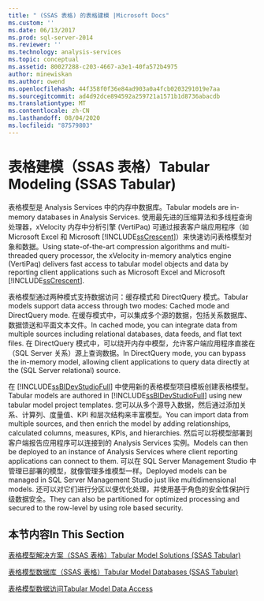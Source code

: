 ```yaml
---
title: " (SSAS 表格) 的表格建模 |Microsoft Docs"
ms.custom: ''
ms.date: 06/13/2017
ms.prod: sql-server-2014
ms.reviewer: ''
ms.technology: analysis-services
ms.topic: conceptual
ms.assetid: 80027288-c203-4667-a3e1-40fa572b4975
author: minewiskan
ms.author: owend
ms.openlocfilehash: 44f358f0f36e84ad903a0a4fcb0203291019e7aa
ms.sourcegitcommit: ad4d92dce894592a259721a1571b1d8736abacdb
ms.translationtype: MT
ms.contentlocale: zh-CN
ms.lasthandoff: 08/04/2020
ms.locfileid: "87579803"
---
```

# <a name="tabular-modeling-ssas-tabular"></a><span data-ttu-id="294ee-102">表格建模（SSAS 表格）</span><span class="sxs-lookup"><span data-stu-id="294ee-102">Tabular Modeling (SSAS Tabular)</span></span>
  <span data-ttu-id="294ee-103">表格模型是 Analysis Services 中的内存中数据库。</span><span class="sxs-lookup"><span data-stu-id="294ee-103">Tabular models are in-memory databases in Analysis Services.</span></span> <span data-ttu-id="294ee-104">使用最先进的压缩算法和多线程查询处理器，xVelocity 内存中分析引擎 (VertiPaq) 可通过报表客户端应用程序（如 Microsoft Excel 和 Microsoft [!INCLUDE[ssCrescent](../../includes/sscrescent-md.md)]）来快速访问表格模型对象和数据。</span><span class="sxs-lookup"><span data-stu-id="294ee-104">Using state-of-the-art compression algorithms and multi-threaded query processor, the xVelocity in-memory analytics engine (VertiPaq) delivers fast access to tabular model objects and data by reporting client applications such as Microsoft Excel and Microsoft [!INCLUDE[ssCrescent](../../includes/sscrescent-md.md)].</span></span>  
  
 <span data-ttu-id="294ee-105">表格模型通过两种模式支持数据访问：缓存模式和 DirectQuery 模式。</span><span class="sxs-lookup"><span data-stu-id="294ee-105">Tabular models support data access through two modes: Cached mode and DirectQuery mode.</span></span> <span data-ttu-id="294ee-106">在缓存模式中，可以集成多个源的数据，包括关系数据库、数据馈送和平面文本文件。</span><span class="sxs-lookup"><span data-stu-id="294ee-106">In cached mode, you can integrate data from multiple sources including relational databases, data feeds, and flat text files.</span></span> <span data-ttu-id="294ee-107">在 DirectQuery 模式中，可以绕开内存中模型，允许客户端应用程序直接在（SQL Server 关系）源上查询数据。</span><span class="sxs-lookup"><span data-stu-id="294ee-107">In DirectQuery mode, you can bypass the in-memory model, allowing client applications to query data directly at the (SQL Server relational) source.</span></span>  
  
 <span data-ttu-id="294ee-108">在 [!INCLUDE[ssBIDevStudioFull](../../includes/ssbidevstudiofull-md.md)] 中使用新的表格模型项目模板创建表格模型。</span><span class="sxs-lookup"><span data-stu-id="294ee-108">Tabular models are authored in [!INCLUDE[ssBIDevStudioFull](../../includes/ssbidevstudiofull-md.md)] using new tabular model project templates.</span></span> <span data-ttu-id="294ee-109">您可以从多个源导入数据，然后通过添加关系、计算列、度量值、KPI 和层次结构来丰富模型。</span><span class="sxs-lookup"><span data-stu-id="294ee-109">You can import data from multiple sources, and then enrich the model by adding relationships, calculated columns, measures, KPIs, and hierarchies.</span></span> <span data-ttu-id="294ee-110">然后可以将模型部署到客户端报告应用程序可以连接到的 Analysis Services 实例。</span><span class="sxs-lookup"><span data-stu-id="294ee-110">Models can then be deployed to an instance of Analysis Services where client reporting applications can connect to them.</span></span> <span data-ttu-id="294ee-111">可以在 SQL Server Management Studio 中管理已部署的模型，就像管理多维模型一样。</span><span class="sxs-lookup"><span data-stu-id="294ee-111">Deployed models can be managed in SQL Server Management Studio just like multidimensional models.</span></span> <span data-ttu-id="294ee-112">还可以对它们进行分区以便优化处理，并使用基于角色的安全性保护行级数据安全。</span><span class="sxs-lookup"><span data-stu-id="294ee-112">They can also be partitioned for optimized processing and secured to the row-level by using role based security.</span></span>  
  
## <a name="in-this-section"></a><span data-ttu-id="294ee-113">本节内容</span><span class="sxs-lookup"><span data-stu-id="294ee-113">In This Section</span></span>  
 [<span data-ttu-id="294ee-114">表格模型解决方案（SSAS 表格）</span><span class="sxs-lookup"><span data-stu-id="294ee-114">Tabular Model Solutions &#40;SSAS Tabular&#41;</span></span>](../tabular-model-solutions-ssas-tabular.md)  
  
 [<span data-ttu-id="294ee-115">表格模型数据库（SSAS 表格）</span><span class="sxs-lookup"><span data-stu-id="294ee-115">Tabular Model Databases &#40;SSAS Tabular&#41;</span></span>](tabular-model-databases-ssas-tabular.md)  
  
 [<span data-ttu-id="294ee-116">表格模型数据访问</span><span class="sxs-lookup"><span data-stu-id="294ee-116">Tabular Model Data Access</span></span>](tabular-model-data-access.md)  
  
  
